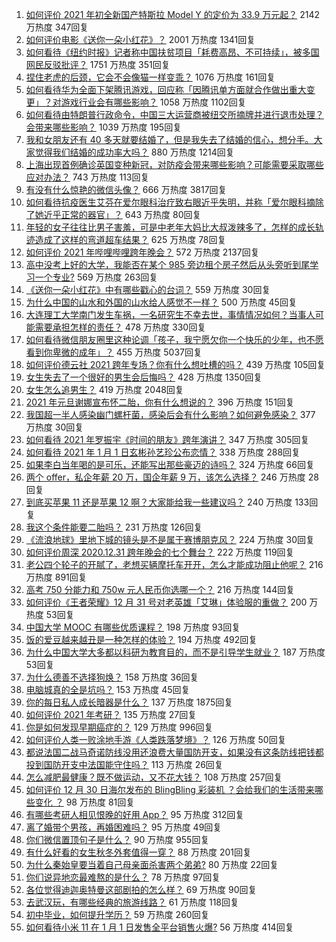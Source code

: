 1. [如何评价 2021 年初全新国产特斯拉 Model Y 的定价为 33.9 万元起？](https://www.zhihu.com/question/437392438) 2142 万热度 347回复
1. [如何评价电影《送你一朵小红花》？](https://www.zhihu.com/question/433975189) 2001 万热度 1341回复
1. [如何看待《纽约时报》记者称中国扶贫项目「耗费高昂、不可持续」，被多国网民反驳批评？](https://www.zhihu.com/question/437425765) 1751 万热度 351回复
1. [捏住老虎的后颈，它会不会像猫一样变乖？](https://www.zhihu.com/question/436865487) 1076 万热度 161回复
1. [如何看待华为全面下架腾讯游戏，回应称「因腾讯单方面就合作做出重大变更」？对游戏行业会有哪些影响？](https://www.zhihu.com/question/437370342) 1058 万热度 1102回复
1. [如何看待由特朗普行政命令，中国三大运营商被纽交所摘牌并进行退市处理？会带来哪些影响？](https://www.zhihu.com/question/437384258) 1039 万热度 195回复
1. [我和女朋友还有 40 多天就要结婚了，但是我失去了结婚的信心，想分手。大家觉得我们结婚的成功率大吗？](https://www.zhihu.com/question/432723456) 880 万热度 1214回复
1. [上海出现首例确诊英国变种新冠，对防疫会带来哪些影响？可能需要采取哪些应对办法？](https://www.zhihu.com/question/437383715) 743 万热度 113回复
1. [有没有什么惊艳的微信头像？](https://www.zhihu.com/question/335825565) 666 万热度 3817回复
1. [如何看待抗疫医生艾芬在爱尔眼科治疗致右眼近乎失明，并称「爱尔眼科摘除了她近乎正常的器官」？](https://www.zhihu.com/question/437369236) 643 万热度 80回复
1. [年轻的女子往往比男子害羞，可是中老年大妈比大叔泼辣多了，怎样的成长轨迹造成了这样的弯道超车结果？](https://www.zhihu.com/question/436956581) 625 万热度 78回复
1. [如何评价 2021 年哔哩哔哩跨年晚会？](https://www.zhihu.com/question/434189872) 572 万热度 2137回复
1. [高中没考上好的大学，我能否在某个 985 旁边租个房子然后从头旁听到尾学习一个专业?](https://www.zhihu.com/question/394016328) 569 万热度 263回复
1. [《送你一朵小红花》中有哪些戳心的台词？](https://www.zhihu.com/question/437239533) 559 万热度 30回复
1. [为什么中国的山水和外国的山水给人感觉不一样？](https://www.zhihu.com/question/66202297) 500 万热度 45回复
1. [大连理工大学南门发生车祸，一名研究生不幸去世，事情情况如何？当事人可能需要承担怎样的责任？](https://www.zhihu.com/question/437389885) 478 万热度 330回复
1. [如何看待微信朋友圈里这种论调「孩子，我宁愿欠你一个快乐的少年，也不愿看到你卑微的成年」？](https://www.zhihu.com/question/50401236) 455 万热度 5037回复
1. [如何评价德云社 2021 跨年专场？你有什么想吐槽的吗？](https://www.zhihu.com/question/437358499) 439 万热度 105回复
1. [女生失去了一个很好的男生会后悔吗？](https://www.zhihu.com/question/337242662) 428 万热度 1350回复
1. [女生怎么追男生？](https://www.zhihu.com/question/20250938) 419 万热度 2048回复
1. [2021 年元旦谢娜宣布怀二胎，你有什么想说的？](https://www.zhihu.com/question/437402942) 396 万热度 151回复
1. [我国超一半人感染幽门螺杆菌，感染后会有什么影响？如何避免感染？](https://www.zhihu.com/question/435084216) 377 万热度 30回复
1. [如何看待 2021 年罗振宇《时间的朋友》跨年演讲？](https://www.zhihu.com/question/435789792) 347 万热度 305回复
1. [如何看待 2021 年 1 月 1 日玄彬孙艺珍公布恋情？](https://www.zhihu.com/question/437382986) 338 万热度 288回复
1. [如果李白当年喝的是可乐，还能写出那些豪迈的诗吗？](https://www.zhihu.com/question/435363564) 324 万热度 66回复
1. [两个 offer，私企年薪 20 万，国企年薪 9 万，该怎么选择？](https://www.zhihu.com/question/436732324) 246 万热度 28回复
1. [到底买苹果 11 还是苹果 12 啊？大家能给我一些建议吗？](https://www.zhihu.com/question/427439356) 240 万热度 133回复
1. [我这个条件能要二胎吗？](https://www.zhihu.com/question/435448288) 231 万热度 126回复
1. [《流浪地球》里地下城的镜头是不是属于赛博朋克风？](https://www.zhihu.com/question/327208951) 224 万热度 30回复
1. [如何评价周深 2020.12.31 跨年晚会的七个舞台？](https://www.zhihu.com/question/437340354) 222 万热度 119回复
1. [老公四个轮子的开腻了，老想买辆摩托车开开，怎么才能成功阻止他呢？](https://www.zhihu.com/question/411037100) 216 万热度 891回复
1. [高考 750 分能力和 750w 元人民币你选哪一个？](https://www.zhihu.com/question/435438184) 216 万热度 144回复
1. [如何评价《王者荣耀》12 月 31 号对老英雄「艾琳」体验服的重做？](https://www.zhihu.com/question/437334431) 200 万热度 53回复
1. [中国大学 MOOC 有哪些优质课程？](https://www.zhihu.com/question/280151111) 198 万热度 93回复
1. [饭的爱豆越来越丑是一种怎样的体验？](https://www.zhihu.com/question/432982776) 194 万热度 492回复
1. [为什么中国大学大多都以科研为教育目的，而不是引导学生就业？](https://www.zhihu.com/question/435981126) 187 万热度 53回复
1. [为什么德善不选择狗焕？](https://www.zhihu.com/question/434177181) 158 万热度 36回复
1. [电脑城真的全是坑吗？](https://www.zhihu.com/question/356385867) 153 万热度 45回复
1. [你的每日私人成长暗器是什么？](https://www.zhihu.com/question/37167038) 137 万热度 1875回复
1. [如何评价 2021 年考研？](https://www.zhihu.com/question/436918511) 135 万热度 27回复
1. [你是如何发现早期癌症的？](https://www.zhihu.com/question/302514496) 129 万热度 996回复
1. [如何评价人类一败涂地手游《人类跌落梦境》？](https://www.zhihu.com/question/435224947) 126 万热度 50回复
1. [都说法国二战马奇诺防线没用还浪费大量国防开支，如果没有这条防线把钱都投到国防开支中法国能守住吗？](https://www.zhihu.com/question/436244723) 113 万热度 26回复
1. [怎么减肥最健康？既不做运动，又不花大钱？](https://www.zhihu.com/question/421500834) 108 万热度 257回复
1. [如何评价 12 月 30 日海尔发布的 BlingBling 彩装机 ？会给我们的生活带来哪些变化 ？](https://www.zhihu.com/question/437021754) 98 万热度 81回复
1. [有哪些考研人相见恨晚的好用 App？](https://www.zhihu.com/question/318730775) 95 万热度 312回复
1. [离了婚带个男孩，再婚困难吗？](https://www.zhihu.com/question/381037215) 95 万热度 49回复
1. [你们微信置顶句子是什么？](https://www.zhihu.com/question/353636992) 90 万热度 955回复
1. [有什么好看的女生秋冬外套值得一穿？](https://www.zhihu.com/question/305264688) 88 万热度 201回复
1. [为什么秦始皇要当着自己母亲面杀害两个弟弟?](https://www.zhihu.com/question/435612189) 80 万热度 22回复
1. [你们说异地恋最难熬的是什么？](https://www.zhihu.com/question/435969191) 78 万热度 97回复
1. [各位觉得迪迦奥特曼这部剧拍的怎么样？](https://www.zhihu.com/question/28266665) 69 万热度 90回复
1. [去武汉玩，有哪些经典的旅游线路？](https://www.zhihu.com/question/54172302) 61 万热度 118回复
1. [初中毕业，如何提升学历？](https://www.zhihu.com/question/434108023) 59 万热度 260回复
1. [如何看待小米 11 在 1 月 1 日发售全平台销售火爆?](https://www.zhihu.com/question/437359332) 56 万热度 414回复